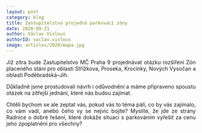 ```yaml
---
layout: post
category: blog
title: Zastupitelstvo projedná parkovací zóny
date: 2020-09-21
author: Václav Vislous
authorId: vaclav.vislous
image: articles/2020/mapa.jpg
---
```

<p style='text-align: justify;'>Již zítra bude Zastupitelstvo MČ Praha 9 projednávat otázku rozšíření Zón placeného stání pro oblasti Střížkova, Proseka, Krocínky, Nových Vysočan a oblasti Poděbradská–Jih.</p>
<p style='text-align: justify;'>
Důkladně jsme prostudovali návrh i odůvodnění a máme připraveno spoustu otázek na zítřejší jednání, které nás budou zajímat.</p>
<p style='text-align: justify;'>
Chtěli bychom se ale zeptat vás, pokud vás to téma pálí, co by vás zajímalo, co vám vadí, anebo čeho vy se nejvíc bojíte? Myslíte, že jde ze strany Radnice o dobré řešení, které dokáže situaci s parkováním vyřešit za cenu jeho zpoplatnění pro všechny?</p>
